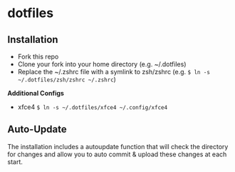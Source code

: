 dotfiles
========

Installation
------------

+ Fork this repo
+ Clone your fork into your home directory (e.g. ~/.dotfiles)
+ Replace the ~/.zshrc file with a symlink to zsh/zshrc (e.g. ```$ ln -s ~/.dotfiles/zsh/zshrc ~/.zshrc```)

**Additional Configs**
+ xfce4 ```$ ln -s ~/.dotfiles/xfce4 ~/.config/xfce4```

Auto-Update
-----------

The installation includes a autoupdate function that will check the directory for changes and allow you to auto commit & upload these changes at each start.